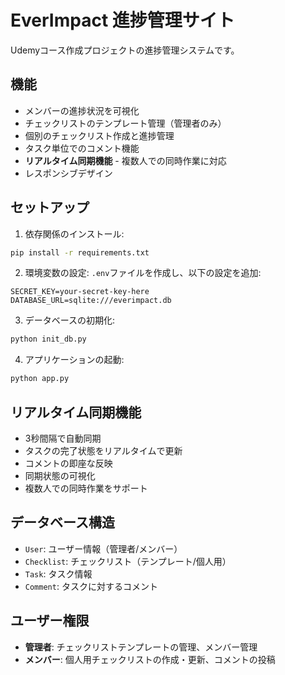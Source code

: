 # EverImpact 進捗管理サイト

Udemyコース作成プロジェクトの進捗管理システムです。

## 機能

- メンバーの進捗状況を可視化
- チェックリストのテンプレート管理（管理者のみ）
- 個別のチェックリスト作成と進捗管理
- タスク単位でのコメント機能
- **リアルタイム同期機能** - 複数人での同時作業に対応
- レスポンシブデザイン

## セットアップ

1. 依存関係のインストール:
```bash
pip install -r requirements.txt
```

2. 環境変数の設定:
`.env`ファイルを作成し、以下の設定を追加:
```
SECRET_KEY=your-secret-key-here
DATABASE_URL=sqlite:///everimpact.db
```

3. データベースの初期化:
```bash
python init_db.py
```

4. アプリケーションの起動:
```bash
python app.py
```

## リアルタイム同期機能

- 3秒間隔で自動同期
- タスクの完了状態をリアルタイムで更新
- コメントの即座な反映
- 同期状態の可視化
- 複数人での同時作業をサポート

## データベース構造

- `User`: ユーザー情報（管理者/メンバー）
- `Checklist`: チェックリスト（テンプレート/個人用）
- `Task`: タスク情報
- `Comment`: タスクに対するコメント

## ユーザー権限

- **管理者**: チェックリストテンプレートの管理、メンバー管理
- **メンバー**: 個人用チェックリストの作成・更新、コメントの投稿
